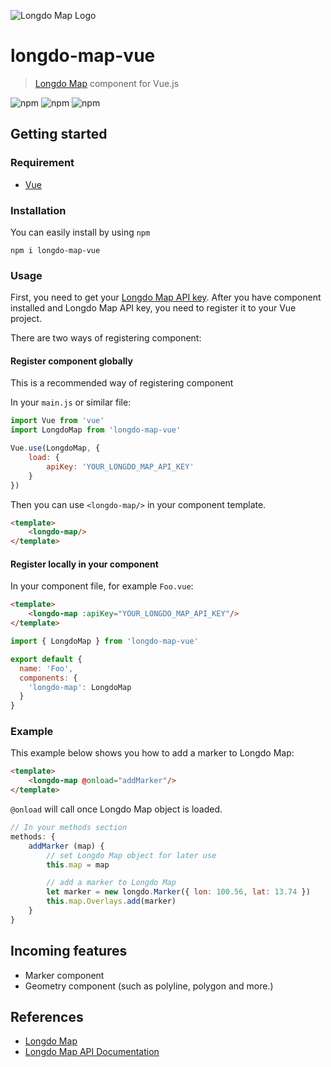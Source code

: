 ![Longdo Map Logo](https://map.longdo.com/themes/longdo/logo.png)

# longdo-map-vue
> [Longdo Map](https://map.longdo.com/) component for Vue.js

![npm](https://img.shields.io/npm/v/longdo-map-vue)
![npm](https://img.shields.io/npm/dt/longdo-map-vue)
![npm](https://img.shields.io/npm/l/longdo-map-vue)

## Getting started

### Requirement
- [Vue](https://github.com/vuejs/vue)

### Installation
You can easily install by using `npm`
```cli
npm i longdo-map-vue
```

### Usage
First, you need to get your [Longdo Map API key](https://map.longdo.com/docs/javascript/getapi).
After you have component installed and Longdo Map API key, you need to register it to your Vue project.

There are two ways of registering component:

#### Register component globally
This is a recommended way of registering component

In your `main.js` or similar file:
```js
import Vue from 'vue'
import LongdoMap from 'longdo-map-vue'

Vue.use(LongdoMap, {
    load: {
        apiKey: 'YOUR_LONGDO_MAP_API_KEY'
    }
})
```
Then you can use `<longdo-map/>` in your component template.
```html
<template>
    <longdo-map/>
</template>
```

#### Register locally in your component
In your component file, for example `Foo.vue`:
```html
<template>
    <longdo-map :apiKey="YOUR_LONGDO_MAP_API_KEY"/>
</template>
```
```js
import { LongdoMap } from 'longdo-map-vue'

export default {
  name: 'Foo',
  components: {
    'longdo-map': LongdoMap
  }
}
```

### Example
This example below shows you how to add a marker to Longdo Map:

```html
<template>
    <longdo-map @onload="addMarker"/>
</template>
```
`@onload` will call once Longdo Map object is loaded.
```js
// In your methods section
methods: {
    addMarker (map) {
        // set Longdo Map object for later use
        this.map = map

        // add a marker to Longdo Map
        let marker = new longdo.Marker({ lon: 100.56, lat: 13.74 })
        this.map.Overlays.add(marker)
    }
}
```

## Incoming features
* Marker component
* Geometry component (such as polyline, polygon and more.)

## References
* [Longdo Map](https://map.longdo.com/products)
* [Longdo Map API Documentation](https://map.longdo.com/docs/)
